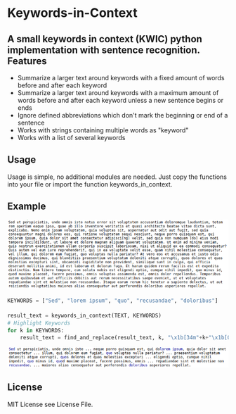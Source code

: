 # Keywords-in-Context
A small keywords in context (KWIC) python implementation with sentence recognition.
Features
--------
* Summarize a larger text around keywords with a fixed amount of words before and after each keyword
* Summarize a larger text around keywords with a maximum amount of words before and after each keyword unless a new sentence begins or ends
* Ignore defined abbreviations which don't mark the beginning or end of a sentence
* Works with strings containing multiple words as "keyword"
* Works with a list of several keywords

Usage
-----
Usage is simple, no additional modules are needed. 
Just copy the functions into your file or import the function keywords_in_context.

Example
-------
![](https://github.com/3ngthrust/Keywords-in-Context/blob/master/text.png)
```python
KEYWORDS = ["Sed", "lorem ipsum", "quo", "recusandae", "doloribus"]

result_text = keywords_in_context(TEXT, KEYWORDS)
# Highlight Keywords
for k in KEYWORDS:
    result_text = find_and_replace(result_text, k, "\x1b[34m"+k+"\x1b[0m")
```
![](https://github.com/3ngthrust/Keywords-in-Context/blob/master/result.png)

License
-------
MIT License see License File.
